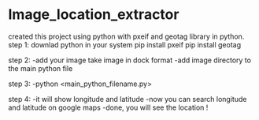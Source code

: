 # Image_location_extractor
created this project using python with pxeif and geotag library in python. 
step 1:
downlad python in your system
pip install pxeif
pip install geotag

step 2:
-add your image take image in dock format 
-add image directory to the main python file 

step 3: 
-python <main_python_filename.py>

step 4:
-it will show longitude and latitude
-now you can search longitude and latitude on google maps 
-done, you will see the location !
